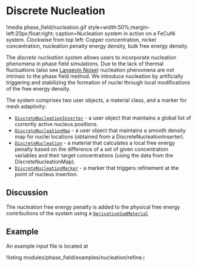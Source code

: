 # Discrete Nucleation

!media phase_field/nucleation.gif style=width:50%;margin-left:20px;float:right;
       caption=Nucleation system in action on a FeCuNi system. Clockwise from top left: Copper
               concentration, nickel concentration, nucleation penalty energy density, bulk free
               energy density.

The _discrete nucleation_ system allows users to incorporate nucleation
phenomena in phase field simulations. Due to the lack of thermal fluctuations
(also see [Langevin Noise](Nucleation/LangevinNoise.md)) nucleation phenomena
are not intrinsic to the phase field method. We introduce nucleation by
artificially triggering and stabilizing the formation of nuclei through local
modifications of the free energy density.

The system comprises two user objects, a material class, and a marker for mesh
adaptivity:

- [`DiscreteNucleationInserter`](/DiscreteNucleationInserter.md) - a user object
  that maintains a global list of currently active nucleus positions.
- [`DiscreteNucleationMap`](/DiscreteNucleationMap.md)  - a user object that
  maintains a smooth density map for nuclei locations (obtained from a
  DiscreteNucleationInserter).
- [`DiscreteNucleation`](materials/DiscreteNucleation.md)  - a material that calculates
  a local free energy penalty based on the difference of a set of given concentration
  variables and their target concentrations (using the data from the DiscreteNucleationMap).
- [`DiscreteNucleationMarker`](markers/DiscreteNucleationMarker.md)  - a marker
  that triggers refinement at the point of nucleus insertion.

## Discussion

The nucleation free energy penalty is added to the physical free energy
contributions of the system using a
[`DerivativeSumMaterial`](/DerivativeSumMaterial.md)

## Example

An example input file is located at

!listing modules/phase_field/examples/nucleation/refine.i
